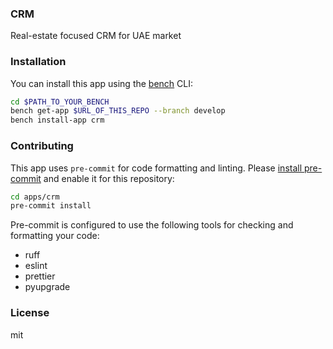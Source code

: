 ### CRM

Real-estate focused CRM for UAE market

### Installation

You can install this app using the [bench](https://github.com/frappe/bench) CLI:

```bash
cd $PATH_TO_YOUR_BENCH
bench get-app $URL_OF_THIS_REPO --branch develop
bench install-app crm
```

### Contributing

This app uses `pre-commit` for code formatting and linting. Please [install pre-commit](https://pre-commit.com/#installation) and enable it for this repository:

```bash
cd apps/crm
pre-commit install
```

Pre-commit is configured to use the following tools for checking and formatting your code:

- ruff
- eslint
- prettier
- pyupgrade

### License

mit
